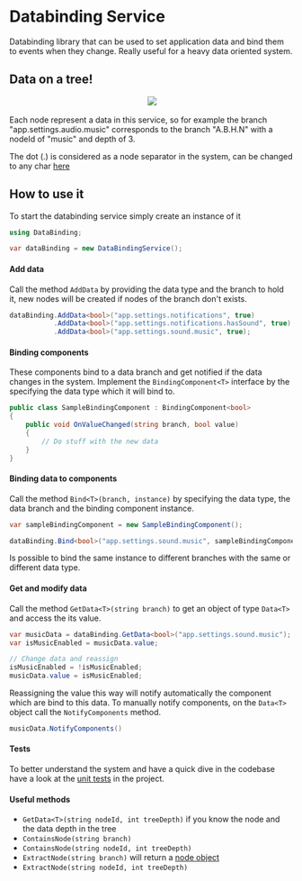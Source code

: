 # Databinding Service
Databinding library that can be used to set application data and bind them to events when they change. Really useful for a heavy data oriented system.

## Data on a tree!

<p align="center">
  <img src="https://upload.wikimedia.org/wikipedia/commons/thumb/c/cd/N-ary_to_binary.svg/400px-N-ary_to_binary.svg.png"/>
</p>

Each node represent a data in this service, so for example the branch "app.settings.audio.music" corresponds to the branch "A.B.H.N" with a nodeId of "music" and depth of 3.

The dot (.) is considered as a node separator in the system, can be changed to any char [here](https://github.com/adizhavo/databinding/blob/master/DataBinding/DataBindingService.cs)

## How to use it

To start the databinding service simply create an instance of it
```C#
using DataBinding;

var dataBinding = new DataBindingService();
```

#### Add data

Call the method ```AddData``` by providing the data type and the branch to hold it, new nodes will be created if nodes of the branch don't exists.

```C#
dataBinding.AddData<bool>("app.settings.notifications", true)
           .AddData<bool>("app.settings.notifications.hasSound", true)
           .AddData<bool>("app.settings.sound.music", true);
```

#### Binding components

These components bind to a data branch and get notified if the data changes in the system.
Implement the ```BindingComponent<T>``` interface by the specifying the data type which it will bind to.

```C#
public class SampleBindingComponent : BindingComponent<bool>
{
    public void OnValueChanged(string branch, bool value)
    {
        // Do stuff with the new data
    }
}
```

#### Binding data to components

Call the method ```Bind<T>(branch, instance)``` by specifying the data type, the data branch and the binding component instance.

```C#
var sampleBindingComponent = new SampleBindingComponent();

dataBinding.Bind<bool>("app.settings.sound.music", sampleBindingComponent);
```

Is possible to bind the same instance to different branches with the same or different data type.

#### Get and modify data

Call the method ```GetData<T>(string branch)``` to get an object of type ```Data<T>``` and access the its value.

```C#
var musicData = dataBinding.GetData<bool>("app.settings.sound.music");
var isMusicEnabled = musicData.value;

// Change data and reassign
isMusicEnabled = !isMusicEnabled;
musicData.value = isMusicEnabled;
```

Reassigning the value this way will notify automatically the component which are bind to this data.
To manually notify components, on the ```Data<T>``` object call the ```NotifyComponents``` method.
```C#
musicData.NotifyComponents()
```
#### Tests

To better understand the system and have a quick dive in the codebase have a look at the [unit tests](https://github.com/adizhavo/databinding/tree/master/DataBindingTest) in the project.

#### Useful methods

- ```GetData<T>(string nodeId, int treeDepth)``` if you know the node and the data depth in the tree
- ```ContainsNode(string branch)``` 
- ```ContainsNode(string nodeId, int treeDepth)``` 
- ```ExtractNode(string branch)``` will return a [node object](https://github.com/adizhavo/databinding/blob/master/DataBinding/Data.cs)
- ```ExtractNode(string nodeId, int treeDepth)```



